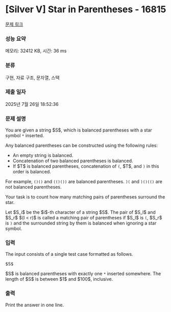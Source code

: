 # [Silver V] Star in Parentheses - 16815 

[문제 링크](https://www.acmicpc.net/problem/16815) 

### 성능 요약

메모리: 32412 KB, 시간: 36 ms

### 분류

구현, 자료 구조, 문자열, 스택

### 제출 일자

2025년 7월 26일 18:52:36

### 문제 설명

<p>You are given a string $S$, which is balanced parentheses with a star symbol <code>*</code> inserted.</p>

<p>Any balanced parentheses can be constructed using the following rules:</p>

<ul>
	<li>An empty string is balanced.</li>
	<li>Concatenation of two balanced parentheses is balanced.</li>
	<li>If $T$ is balanced parentheses, concatenation of <code>(</code>, $T$, and <code>)</code> in this order is balanced.</li>
</ul>

<p>For example, <code>()()</code> and <code>(()())</code> are balanced parentheses. <code>)(</code> and <code>)()(()</code> are not balanced parentheses.</p>

<p>Your task is to count how many matching pairs of parentheses surround the star.</p>

<p>Let $S_i$ be the $i$-th character of a string $S$. The pair of $S_l$ and $S_r$ $(l < r)$ is called a matching pair of parentheses if $S_l$ is <code>(</code>, $S_r$ is <code>)</code> and the surrounded string by them is balanced when ignoring a star symbol.</p>

### 입력 

 <p>The input consists of a single test case formatted as follows.</p>

<pre class="mathjax">$S$</pre>

<p>$S$ is balanced parentheses with exactly one <code>*</code> inserted somewhere. The length of $S$ is between $1$ and $100$, inclusive.</p>

### 출력 

 <p>Print the answer in one line.</p>

